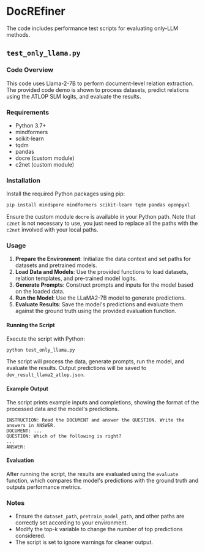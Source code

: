 # DocREfiner

The code includes performance test scripts for evaluating only-LLM methods.

## `test_only_llama.py`

### Code Overview

This code uses Llama-2-7B to perform document-level relation extraction. The provided code demo is shown to process datasets, predict relations using the ATLOP SLM logits, and evaluate the results.

### Requirements

* Python 3.7+
* mindformers
* scikit-learn
* tqdm
* pandas
* docre (custom module)
* c2net (custom module)

### Installation

Install the required Python packages using pip:

```bash
pip install mindspore mindformers scikit-learn tqdm pandas openpyxl
```

Ensure the custom module `docre` is available in your Python path. Note that `c2net` is not necessary to use, you just need to replace all the paths with the `c2net` involved with your local paths.

### Usage

1. **Prepare the Environment**: Initialize the data context and set paths for datasets and pretrained models.
2. **Load Data and Models**: Use the provided functions to load datasets, relation templates, and pre-trained model logits.
3. **Generate Prompts**: Construct prompts and inputs for the model based on the loaded data.
4. **Run the Model**: Use the LLaMA2-7B model to generate predictions.
5. **Evaluate Results**: Save the model's predictions and evaluate them against the ground truth using the provided evaluation function.

#### Running the Script

Execute the script with Python:

```bash
python test_only_llama.py
```

The script will process the data, generate prompts, run the model, and evaluate the results. Output predictions will be saved to `dev_result_llama2_atlop.json`.

#### Example Output

The script prints example inputs and completions, showing the format of the processed data and the model's predictions.

```plaintext
INSTRUCTION: Read the DOCUMENT and answer the QUESTION. Write the answers in ANSWER.
DOCUMENT: ...
QUESTION: Which of the following is right?
...
ANSWER: 
```

#### Evaluation

After running the script, the results are evaluated using the `evaluate` function, which compares the model's predictions with the ground truth and outputs performance metrics.

### Notes

- Ensure the `dataset_path`, `pretrain_model_path`, and other paths are correctly set according to your environment.
- Modify the top-k variable to change the number of top predictions considered.
- The script is set to ignore warnings for cleaner output.
